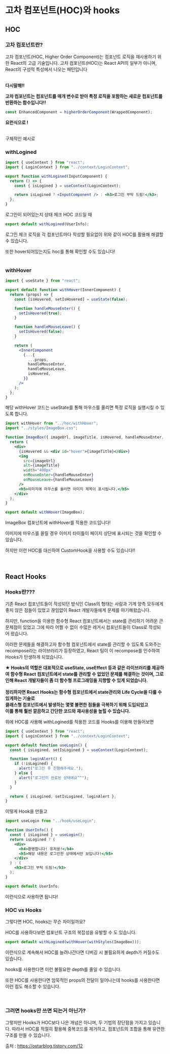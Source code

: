 # 고차 컴포넌트(HOC)와 hooks
## HOC

### 고차 컴포넌트란?

고차 컴포넌트(HOC, Higher Order Component)는 컴포넌트 로직을 재사용하기 위한 React의 고급 기술입니다. 고차 컴포넌트(HOC)는 React API의 일부가 아니며, React의 구성적 특성에서 나오는 패턴입니다 <br/><br/>

**다시말해!!**

**고차 컴포넌트는 컴포넌트를 매개 변수로 받아 특정 로직을 포함하는 새로운 컴포넌트를 반환하는 함수입니다!!**

```jsx
const EnhancedComponent = higherOrderComponent(WrappedComponent);
```

**요런식으로 !** <br/><br/>

구체적인 예시로

### withLogined

```jsx
import { useContext } from "react";
import { LoginContext } from "../context/LoginContext";

export function withLogined(InputComponent) {
  return () => {
    const { isLogined } = useContext(LoginContext);

    return isLogined ? <InputComponent /> : <h3>로그인 부탁 드림!</h3>;
  };
}
```

로그인이 되어있는지 상태 체크 HOC 코드일 때

```jsx
export default withLogined(UserInfo);
```

로그인 체크 로직을 각 컴포넌트마다 작성할 필요없이 위와 같이 HOC를 활용해 해결할 수 있습니다.

또한 hover되어있는지도 hoc를 통해 확인할 수도 있습니다! <br/><br/>

### withHover

```jsx
import { useState } from "react";

export default function withHover(InnerComponent) {
  return (props) => {
    const [isHovered, setIsHovered] = useState(false);

    function handleMouseEnter() {
      setIsHovered(true);
    }

    function handleMouseLeave() {
      setIsHovered(false);
    }

    return (
      <InnerComponent
        {...{
          ...props,
          handleMouseEnter,
          handleMouseLeave,
          isHovered,
        }}
      />
    );
  };
}
```

해당 withHover 코드는 useState를 통해 마우스를 올리면 특정 로직을 실행시킬 수 있도록 합니다.

```jsx
import withHover from "../hoc/withHover";
import "../styles/ImageBox.css";

function ImageBox({ imageUrl, imageTitle, isHovered, handleMouseEnter, handleMouseLeave }) {
  return (
    <div>
      {isHovered && <div id="hover">{imageTitle}</div>}
      <img
        src={imageUrl}
        alt={imageTitle}
        width="400px"
        onMouseEnter={handleMouseEnter}
        onMouseLeave={handleMouseLeave}
      />
      <h5>이미지에 마우스를 올리면 이미지 제목이 표시됩니다.</h5>
    </div>
  );
}

export default withHover(ImageBox);
```

ImageBox 컴포넌트에 withHover를 적용한 코드입니다!

이미지에 마우스를 올릴 경우 이미지 타이틀이 페이지 상단에 표시되는 것을 확인할 수 있습니다.

하지만 이런 HOC를 대신하여 CustomHook을 사용할 수도 있습니다!!

<br/>

## React Hooks

### Hooks란???

기존 React 컴포넌트들이 작성되던 방식인 Class의 형태는 사람과 기계 양측 모두에게 좋지 않은 점들이 있었고 끊임없이 React 개발자들에게 문제를 야기해왔습니다.

하지만, function을 이용한 함수형 React 컴포넌트에서는 state를 관리하기 어려운 큰 문제점이 있었고 그에 따라 어쩔 수 없이 수많은 레거시 컴포넌트들이 Class로 작성되어 왔습니다.

이러한 문제들을 해결하고자 함수형 컴포넌트에서 state를 관리할 수 있도록 도와주는 recompose라는 라이브러리가 등장하였고, React 팀이 이 recompose를 인수하여 Hooks가 탄생하게 되었습니다.

**★ Hooks의 역할은 대표적으로 useState, useEffect 등과 같은 라이브러리를 제공하여 함수형 React 컴포넌트에서 state를 관리할 수 없었던 문제를 해결하는 것이며, 그로 인해 React 개발자들이 좀 더 함수형 프로그래밍을 지향할 수 있게 되었습니다. <br/><br/>
정리하자면 React Hooks는 함수형 컴포넌트에서 state관리와 Life Cycle을 다룰 수 있게하는 기술로 <br/>
클래스형 컴포넌트에서 발생하는 몇몇 불편한 점들을 극복하기 위해 도입되었고 <br/>
이를 통해 훨씬 깔끔하고 간단한 코드와 재사용성을 높힐 수 있습니다.**

위에 HOC를 사용해 withLogined를 적용한 코드를
Hooks를 이용해 만들어보면

```jsx
import { useContext } from "react";
import { LoginContext } from "../context/LoginContext";

export default function useLogin() {
  const { isLogined, setIsLogined } = useContext(LoginContext);

  function loginAlert() {
    if (!isLogined) {
      alert("로그인 후 진행해주세요.");
    } else {
      alert("로그인이 완료된 상태에요^^");
    }
  }

  return { isLogined, setIsLogined, loginAlert };
}
```

이렇게 Hook을 만들고

```jsx
import useLogin from "../hook/useLogin";

function UserInfo() {
  const { isLogined } = useLogin();
  return isLogined ? (
    <div>
      <h4>환영합니다! 유저분!</h4>
      <h5>해당 내용은 로그인한 상태에서만 보입니다!</h5>
    </div>
  ) : (
    <h3>로그인 부탁 드림!</h3>
  );
}

export default UserInfo;
```

이런식으로 사용하면 됩니다!

### HOC vs Hooks

그렇다면 HOC, hooks는 무슨 차이일까요?

HOC를 사용하다보면 컴포넌트 구조의 복잡성을 유발할 수 도 있습니다.

```jsx
export default withLogined(withHover(withStyles(ImageBox)));
```

이런식으로 계속해서 HOC를 늘려나간다면 디버깅 시 불필요하게 depth가 커질수도 있습니다.

hooks를 사용한다면 이런 불필요한 depth를 줄일 수 있습니다.

또한 HOC를 사용한다면 암묵적인 props의 전달이 일어나는데 hooks를 사용한다면 이런 점도 해소할 수 있습니다.

<br/>

### 그러면 hooks만 쓰면 되는거 아닌가?

그렇지만 Hooks가 HOC보다 나은 개념은 아니며, 두 기법의 장단점을 가지고 있습니다. 따라서 HOC를 적절히 활용해 중복코드를 제거하고, 컴포넌트의 조합을 통해 유연한 구조를 만들 수 있습니다.

출처 : https://ostarblog.tistory.com/12

